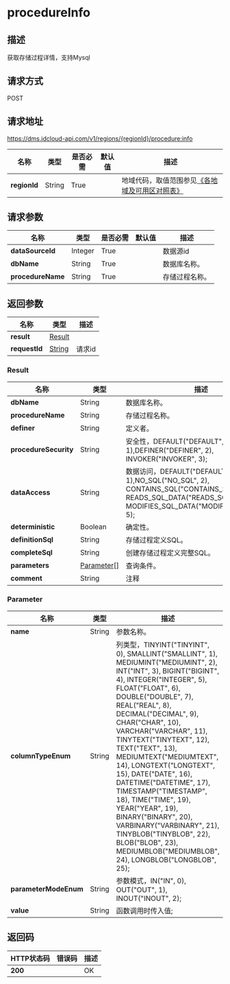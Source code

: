 # procedureInfo


## 描述
获取存储过程详情，支持Mysql

## 请求方式
POST

## 请求地址
https://dms.jdcloud-api.com/v1/regions/{regionId}/procedure:info

|名称|类型|是否必需|默认值|描述|
|---|---|---|---|---|
|**regionId**|String|True| |地域代码，取值范围参见[《各地域及可用区对照表》](../Enum-Definitions/Regions-AZ.md)|

## 请求参数
|名称|类型|是否必需|默认值|描述|
|---|---|---|---|---|
|**dataSourceId**|Integer|True| |数据源id|
|**dbName**|String|True| |数据库名称。|
|**procedureName**|String|True| |存储过程名称。|


## 返回参数
|名称|类型|描述|
|---|---|---|
|**result**|[Result](#result)| |
|**requestId**|[String](#result)|请求id|

### <div id="Result">Result</div>
|名称|类型|描述|
|---|---|---|
|**dbName**|String|数据库名称。|
|**procedureName**|String|存储过程名称。|
|**definer**|String|定义者。|
|**procedureSecurity**|String|安全性，DEFAULT("DEFAULT", 1),DEFINER("DEFINER", 2), INVOKER("INVOKER", 3);|
|**dataAccess**|String|数据访问，DEFAULT("DEFAULT", 1),NO_SQL("NO_SQL", 2), CONTAINS_SQL("CONTAINS_SQL", 3), READS_SQL_DATA("READS_SQL_DATA", 4), MODIFIES_SQL_DATA("MODIFIES_SQL_DATA", 5);|
|**deterministic**|Boolean|确定性。|
|**definitionSql**|String|存储过程定义SQL。|
|**completeSql**|String|创建存储过程定义完整SQL。|
|**parameters**|[Parameter[]](#parameter)|查询条件。|
|**comment**|String|注释|
### <div id="Parameter">Parameter</div>
|名称|类型|描述|
|---|---|---|
|**name**|String|参数名称。|
|**columnTypeEnum**|String|列类型，TINYINT("TINYINT", 0), SMALLINT("SMALLINT", 1), MEDIUMINT("MEDIUMINT", 2), INT("INT", 3), BIGINT("BIGINT", 4), INTEGER("INTEGER", 5), FLOAT("FLOAT", 6), DOUBLE("DOUBLE", 7), REAL("REAL", 8), DECIMAL("DECIMAL", 9), CHAR("CHAR", 10), VARCHAR("VARCHAR", 11), TINYTEXT("TINYTEXT", 12), TEXT("TEXT", 13), MEDIUMTEXT("MEDIUMTEXT", 14), LONGTEXT("LONGTEXT", 15), DATE("DATE", 16), DATETIME("DATETIME", 17), TIMESTAMP("TIMESTAMP", 18), TIME("TIME", 19), YEAR("YEAR", 19), BINARY("BINARY", 20), VARBINARY("VARBINARY", 21), TINYBLOB("TINYBLOB", 22), BLOB("BLOB", 23), MEDIUMBLOB("MEDIUMBLOB", 24), LONGBLOB("LONGBLOB", 25);|
|**parameterModeEnum**|String|参数模式，IN("IN", 0), OUT("OUT", 1), INOUT("INOUT", 2);|
|**value**|String|函数调用时传入值;|

## 返回码
|HTTP状态码|错误码|描述|
|---|---|---|
|**200**||OK|
